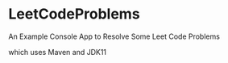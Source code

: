 # LeetCodeProblems
An Example Console App to Resolve Some Leet Code Problems

which uses Maven and JDK11
